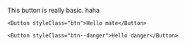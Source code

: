 This button is really basic.
haha
```tsx
<Button styleClass="btn">Hello mate</Button>
```
```tsx
<Button styleClass="btn--danger">Hello danger</Button>
```